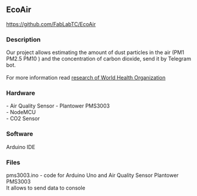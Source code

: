 <h2>EcoAir</h2>
<a href="https://github.com/FabLabTC/EcoAir">https://github.com/FabLabTC/EcoAir</a>

<h3>Description</h3>
 Our project allows estimating the amount of dust particles in the air (PM1 PM2.5 PM10 ) and the concentration of carbon dioxide, send it by Telegram bot.<br><br>   For more information read 
<a href="http://www.euro.who.int/__data/assets/pdf_file/0006/189051/Health-effects-of-particulate-matter-final-Eng.pdf">research of World Health Organization</a>


<h3>Hardware</h3>
- Air Quality Sensor - Plantower PMS3003 <br> 
- NodeMCU <br> 
- CO2 Sensor 

<h3>Software</h3>
Arduino IDE

<h3>Files</h3>
pms3003.ino - code for Arduino Uno and Air Quality Sensor Plantower PMS3003<br>
It allows to send data to console <br>